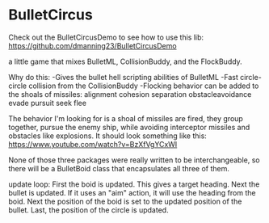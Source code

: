 BulletCircus
================

Check out the BulletCircusDemo to see how to use this lib:
https://github.com/dmanning23/BulletCircusDemo

a little game that mixes BulletML, CollisionBuddy, and the FlockBuddy.

Why do this:
-Gives the bullet hell scripting abilities of BulletML
-Fast circle-circle collision from the CollisionBuddy
-Flocking behavior can be added to the shoals of missiles:
     alignment
     cohesion
     separation
     obstacleavoidance
     evade
     pursuit
     seek
     flee

The behavior I'm looking for is a shoal of missiles are fired, they group together, pursue the enemy ship, while avoiding interceptor missiles and obstacles like explosions.
It should look something like this: https://www.youtube.com/watch?v=BzXfVgYCxWI

None of those three packages were really written to be interchangeable, so there will be a BulletBoid class that encapsulates all three of them.

update loop:
First the boid is updated.  This gives a target heading.
Next the bullet is updated.  If it uses an "aim" action, it will use the heading from the boid.
Next the position of the boid is set to the updated position of the bullet.
Last, the position of the circle is updated.
